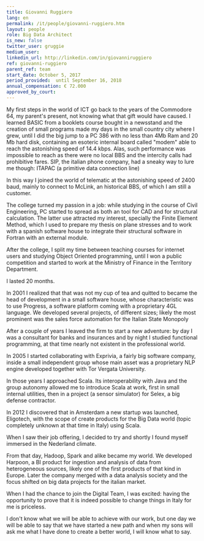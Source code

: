 ```yaml
---
title: Giovanni Ruggiero
lang: en
permalink: /it/people/giovanni-ruggiero.htm
layout: people
role: Big Data Architect
is_new: false
twitter_user: gruggie
medium_user:
linkedin_url: http://linkedin.com/in/giovanniruggiero
ref: giovanni-ruggiero
parent_ref: team
start_date: October 5, 2017
period_provided:  until September 16, 2018
annual_compensation: € 72.000
approved_by_court:
---
```

My first steps in the world of ICT go back to the years of the Commodore 64, my parent's present, not knowing what that gift would have caused.
I learned BASIC from a booklets course bought in a newsstand and the creation of small programs made my days in the small country city
where I grew, until I did the big jump to a PC 386 with no less than 4Mb Ram and 20 Mb hard disk, containing an esoteric internal board called "modem" able to reach the astonishing speed of 14.4 kbps.
Alas, such performance was impossible to reach as there were no local BBS and the intercity calls had prohibitive fares.
SIP, the italian phone company, had a sneaky way to lure me though: ITAPAC (a primitive data connection line)

In this way I joined the world of telematic at the astonishing speed of 2400 baud, mainly to connect to McLink, an historical BBS, of which I am still a customer.

The college turned my passion in a job: while studying in the course of Civil Engineering, PC started to spread as both an tool for CAD and for structural calculation. The latter use attracted my interest, specially the Finite Element Method, which I used to prepare my thesis on plane stresses and to work with a spanish software house to integrate their structural software in Fortran with an external module.

After the college, I split my time between teaching courses for internet users and studying Object Oriented programming, until I won a public competition and started to work at the Ministry of Finance in the Territory Department.

I lasted 20 months.

In 2001 I realized that that was not my cup of tea and quitted to became
the head of development in a small software house, whose characteristic was to use Progress, a software platform coming with a proprietary 4GL language.
We developed several projects, of different sizes; likely the most prominent was the sales force automation for the Italian State Monopoly

After a couple of years I leaved the firm to start a new adventure: by day I was a consultant for banks and insurances and by night I studied functional programming, at that time nearly not existent in the professional world.

In 2005 I started collaborating with Exprivia, a fairly big software company, inside a small independent group whose main asset was a proprietary NLP engine developed together with Tor Vergata University.

In those years I approached Scala. Its interoperability with Java and the group autonomy allowed me to introduce Scala at work, first in small internal utilities, then in a project (a sensor simulator) for Selex, a big defense contractor.

In 2012 I discovered that in Amsterdam a new startup was launched, Eligotech, with the scope of create products for the Big Data world
(topic completely unknown at that time in Italy) using Scala.

When I saw their job offering, I decided to try and shortly I found myself immersed in the Nederland climate.

From that day, Hadoop, Spark and alike became my world. We developed Harpoon, a BI product for ingestion and analysis of data from heterogeneous sources,
likely one of the first products of that kind in Europe. Later the company merged with a data analysis society and the focus shifted on big data projects
for the italian market.

When I had the chance to join the Digital Team, I was excited: having the opportunity to prove that it is indeed possible to change things in Italy for me is priceless.

I don't know what we will be able to achieve with our work, but one day we will be able to say that we have started a new path and when
my sons will ask me what I have done to create a better world, I will know what to say.
